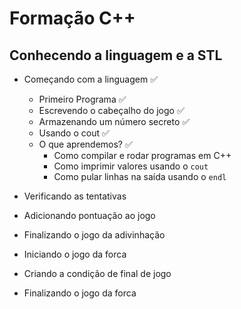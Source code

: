 # Formação C++

## Conhecendo a linguagem e a STL

- Começando com a linguagem ✅
  - Primeiro Programa ✅
  - Escrevendo o cabeçalho do jogo ✅
  - Armazenando um número secreto ✅
  - Usando o cout ✅
  - O que aprendemos? ✅
    - Como compilar e rodar programas em C++
    - Como imprimir valores usando o `cout`
    - Como pular linhas na saída usando o `endl`

- Verificando as tentativas
- Adicionando pontuação ao jogo
- Finalizando o jogo da adivinhação
- Iniciando o jogo da forca
- Criando a condição de final de jogo
- Finalizando o jogo da forca